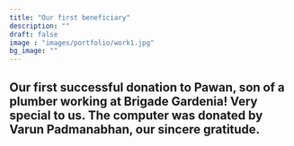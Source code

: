 ```yaml
---
title: "Our first beneficiary"
description: ""
draft: false
image : "images/portfolio/work1.jpg"
bg_image: ""
---
```

## Our first successful donation to Pawan, son of a plumber working at Brigade Gardenia! Very special to us. The computer was donated by Varun Padmanabhan, our sincere gratitude. 